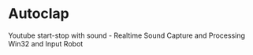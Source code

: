 # Autoclap
Youtube start-stop with sound - Realtime Sound Capture and Processing Win32 and Input Robot
